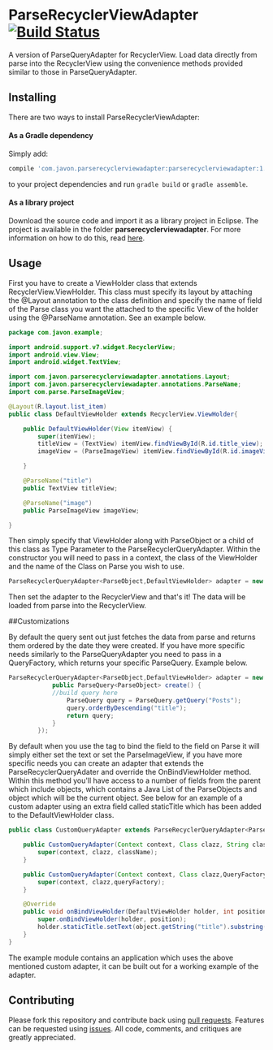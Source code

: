 # ParseRecyclerViewAdapter [![Build Status](https://travis-ci.org/JA-VON/ParseRecyclerViewAdapter.svg?branch=master)](https://travis-ci.org/JA-VON/ParseRecyclerViewAdapter)

A version of ParseQueryAdapter for RecyclerView.
Load data directly from parse into the RecyclerView using the convenience methods provided similar to those in ParseQueryAdapter.

## Installing

There are two ways to install ParseRecyclerViewAdapter:

#### As a Gradle dependency

Simply add:

```groovy
compile 'com.javon.parserecyclerviewadapter:parserecyclerviewadapter:1.0.4'
```

to your project dependencies and run `gradle build` or `gradle assemble`.

#### As a library project

Download the source code and import it as a library project in Eclipse. The project is available in the folder **parserecyclerviewadapter**. For more information on how to do this, read [here](http://developer.android.com/tools/projects/index.html#LibraryProjects).

## Usage

First you have to create a ViewHolder class that extends RecyclerView.ViewHolder. This class must specify its layout by attaching the @Layout annotation to the class definition and specify the name of field of the Parse class you want the attached to the specific View of the holder using the @ParseName annotation. See an example below.

```Java
package com.javon.example;

import android.support.v7.widget.RecyclerView;
import android.view.View;
import android.widget.TextView;

import com.javon.parserecyclerviewadapter.annotations.Layout;
import com.javon.parserecyclerviewadapter.annotations.ParseName;
import com.parse.ParseImageView;

@Layout(R.layout.list_item)
public class DefaultViewHolder extends RecyclerView.ViewHolder{

    public DefaultViewHolder(View itemView) {
        super(itemView);
        titleView = (TextView) itemView.findViewById(R.id.title_view);
        imageView = (ParseImageView) itemView.findViewById(R.id.imageView);

    }

    @ParseName("title")
    public TextView titleView;

    @ParseName("image")
    public ParseImageView imageView;

}
```

Then simply specify that ViewHolder along with ParseObject or a child of this class as Type Parameter to the ParseRecyclerQueryAdapter. Within the constructor you will need to pass in a context, the class of the ViewHolder and the name of the Class on Parse you wish to use.

```Java
ParseRecyclerQueryAdapter<ParseObject,DefaultViewHolder> adapter = new ParseRecyclerQueryAdapter<>(this, DefaultViewHolder.class,"ParseClass");
```

Then set the adapter to the RecyclerView and that's it! The data will be loaded from parse into the RecyclerView.

##Customizations

By default the query sent out just fetches the data from parse and returns them ordered by the date they were created. If you have more specific needs similarly to the ParseQueryAdapter you need to pass in a QueryFactory, which returns your specific ParseQuery. Example below.

```Java
ParseRecyclerQueryAdapter<ParseObject,DefaultViewHolder> adapter = new ParseRecyclerQueryAdapter<>(this, DefaultViewHolder.class,new ParseRecyclerQueryAdapter.QueryFactory() {
            public ParseQuery<ParseObject> create() {
            //build query here
                ParseQuery query = ParseQuery.getQuery("Posts");
                query.orderByDescending("title");
                return query;
            }
        });
```

By default when you use the tag to bind the field to the field on Parse it will simply either set the text or set the ParseImageView, if you have more specific needs you can create an adapter that extends the ParseRecyclerQueryAdater and override the OnBindViewHolder method. Within this method you'll have access to a number of fields from the parent which include objects, which contains a Java List of the ParseObjects and object which will be the current object. See below for an example of a custom adapter using an extra field called staticTitle which has been added to the DefaultViewHolder class.

```Java
public class CustomQueryAdapter extends ParseRecyclerQueryAdapter<ParseObject, DefaultViewHolder> {

    public CustomQueryAdapter(Context context, Class clazz, String className) {
        super(context, clazz, className);
    }

    public CustomQueryAdapter(Context context, Class clazz,QueryFactory queryFactory) {
        super(context, clazz,queryFactory);
    }

    @Override
    public void onBindViewHolder(DefaultViewHolder holder, int position) {
        super.onBindViewHolder(holder, position);
        holder.staticTitle.setText(object.getString("title").substring(0,2)+"...");
    }
}
```
The example module contains an application which uses the above mentioned custom adapter, it can be built out for a working example of the adapter.

## Contributing

Please fork this repository and contribute back using [pull requests](https://github.com/JA-VON/ParseRecyclerViewAdapter/pulls). Features can be requested using [issues](https://github.com/JA-VON/ParseRecyclerViewAdapter/issues). All code, comments, and critiques are greatly appreciated.
